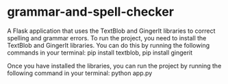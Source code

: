 # grammar-and-spell-checker
A Flask application that uses the TextBlob and GingerIt libraries to correct spelling and grammar errors.
To run the project, you need to install the TextBlob and GingerIt libraries. You can do this by running the following commands in your terminal:
pip install textblob,
pip install gingerit

Once you have installed the libraries, you can run the project by running the following command in your terminal:
python app.py
